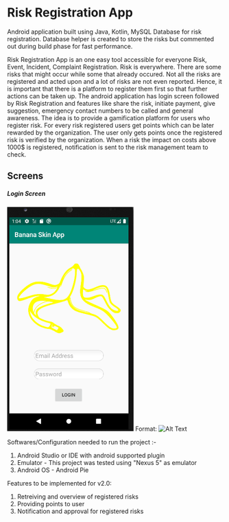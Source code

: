 # Risk Registration App

Android application built using Java, Kotlin, MySQL Database for risk registration. Database helper is created to store the risks but commented out during build phase for fast performance.

Risk Registration App is an one easy tool accessible for everyone Risk, Event, Incident, Complaint Registration. Risk is everywhere. There are some risks that might occur while some that already occured. Not all the risks are registered and acted upon and a lot of risks are not even reported. Hence, it is important that there is a platform to register them first so that further actions can be taken up. 
The android application has login screen followed by Risk Registration and features like share the risk, initiate payment, give suggestion, emergency contact numbers to be called and general awareness.
The idea is to provide a gamification platform for users who register risk. For every risk registered users get points which can be later rewarded by the organization. The user only gets points once the registered risk is verified by the organization. When a risk the impact on costs above 1000$ is registered, notification is sent to the risk management team to check. 

## Screens

##### Login Screen

![Login](BananaSkin2/Login.PNG)
Format: ![Alt Text](url)

Softwares/Configuration needed to run the project :-

1) Android Studio or IDE with android supported plugin
2) Emulator - This project was tested using "Nexus 5" as emulator
3) Android OS - Android Pie

Features to be implemented for v2.0:

1) Retreiving and overview of registered risks
2) Providing points to user
3) Notification and approval for registered risks
